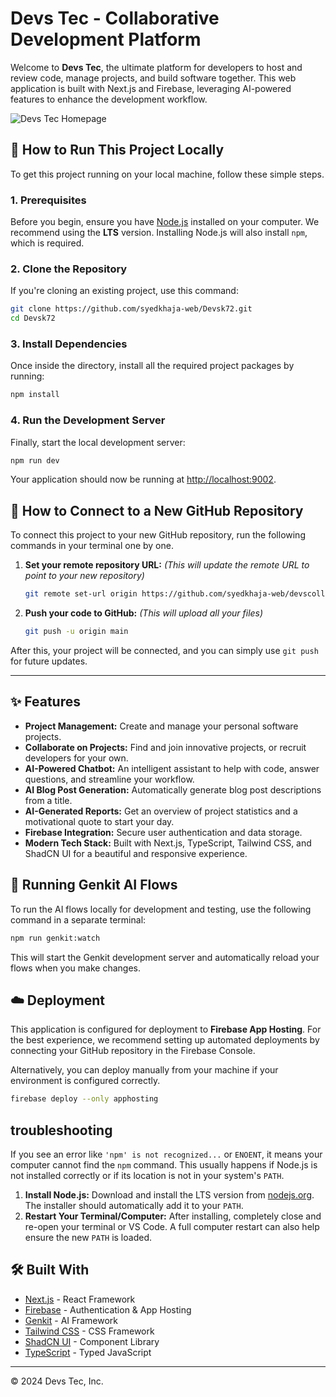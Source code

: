 # Devs Tec - Collaborative Development Platform

Welcome to **Devs Tec**, the ultimate platform for developers to host and review code, manage projects, and build software together. This web application is built with Next.js and Firebase, leveraging AI-powered features to enhance the development workflow.

![Devs Tec Homepage](https://placehold.co/1200x630.png)

## 🚀 How to Run This Project Locally

To get this project running on your local machine, follow these simple steps.

### 1. Prerequisites

Before you begin, ensure you have [Node.js](https://nodejs.org/) installed on your computer. We recommend using the **LTS** version. Installing Node.js will also install `npm`, which is required.

### 2. Clone the Repository

If you're cloning an existing project, use this command:
```bash
git clone https://github.com/syedkhaja-web/Devsk72.git
cd Devsk72
```

### 3. Install Dependencies

Once inside the directory, install all the required project packages by running:
```bash
npm install
```

### 4. Run the Development Server

Finally, start the local development server:
```bash
npm run dev
```

Your application should now be running at [http://localhost:9002](http://localhost:9002).


## 🔗 How to Connect to a New GitHub Repository

To connect this project to your new GitHub repository, run the following commands in your terminal one by one.

1.  **Set your remote repository URL:**
    *(This will update the remote URL to point to your new repository)*
    ```bash
    git remote set-url origin https://github.com/syedkhaja-web/devscollabration.git
    ```

2.  **Push your code to GitHub:**
    *(This will upload all your files)*
    ```bash
    git push -u origin main
    ```

After this, your project will be connected, and you can simply use `git push` for future updates.

---

## ✨ Features

- **Project Management:** Create and manage your personal software projects.
- **Collaborate on Projects:** Find and join innovative projects, or recruit developers for your own.
- **AI-Powered Chatbot:** An intelligent assistant to help with code, answer questions, and streamline your workflow.
- **AI Blog Post Generation:** Automatically generate blog post descriptions from a title.
- **AI-Generated Reports:** Get an overview of project statistics and a motivational quote to start your day.
- **Firebase Integration:** Secure user authentication and data storage.
- **Modern Tech Stack:** Built with Next.js, TypeScript, Tailwind CSS, and ShadCN UI for a beautiful and responsive experience.

## 🤖 Running Genkit AI Flows

To run the AI flows locally for development and testing, use the following command in a separate terminal:

```bash
npm run genkit:watch
```
This will start the Genkit development server and automatically reload your flows when you make changes.

## ☁️ Deployment

This application is configured for deployment to **Firebase App Hosting**. For the best experience, we recommend setting up automated deployments by connecting your GitHub repository in the Firebase Console.

Alternatively, you can deploy manually from your machine if your environment is configured correctly.

```bash
firebase deploy --only apphosting
```

##  troubleshooting

If you see an error like `'npm' is not recognized...` or `ENOENT`, it means your computer cannot find the `npm` command. This usually happens if Node.js is not installed correctly or if its location is not in your system's `PATH`.

1.  **Install Node.js:** Download and install the LTS version from [nodejs.org](httpss://nodejs.org/). The installer should automatically add it to your `PATH`.
2.  **Restart Your Terminal/Computer:** After installing, completely close and re-open your terminal or VS Code. A full computer restart can also help ensure the new `PATH` is loaded.

## 🛠️ Built With

- [Next.js](https://nextjs.org/) - React Framework
- [Firebase](https://firebase.google.com/) - Authentication & App Hosting
- [Genkit](https://firebase.google.com/docs/genkit) - AI Framework
- [Tailwind CSS](https://tailwindcss.com/) - CSS Framework
- [ShadCN UI](https://ui.shadcn.com/) - Component Library
- [TypeScript](https://www.typescriptlang.org/) - Typed JavaScript

---

&copy; 2024 Devs Tec, Inc.
